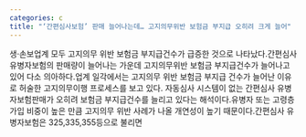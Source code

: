 ```yaml
---
categories: c
title: "‘간편심사보험’ 판매 늘어나는데… 고지의무위반 보험금 부지급 오히려 크게 늘어"
---
```

생·손보업계 모두 고지의무 위반 보험금 부지급건수가 급증한 것으로 나타났다.간편심사 유병자보험의 판매량이 늘어나는 가운데 고지의무위반 보험금 부지급건수가 늘어나고 있어 다소 의아하다.업계 일각에서는 고지의무 위반 보험금 부지급 건수가 늘어난 이유로 허술한 고지의무이행 프로세스를 보고 있다. 자동심사 시스템이 없는 간편심사 유병자보험판매가 오히려 보험금 부지급건수를 늘리고 있다는 해석이다.유병자 또는 고령층 가입 비중이 높은 만큼 고지의무 위반 사례가 나올 개연성이 높기 때문이다.간편심사 유병자보험은 325,335,355등으로 불리면